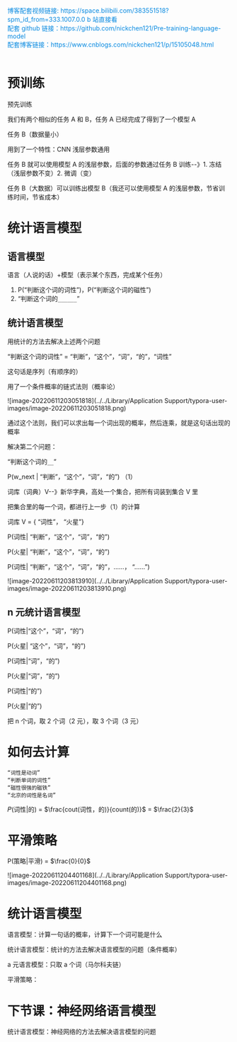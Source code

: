 <div><a href="https://space.bilibili.com/383551518?spm_id_from=333.1007.0.0" style="text-decoration: none; color: rgba(7, 137, 224, 1)" target="_blank">博客配套视频链接: https://space.bilibili.com/383551518?spm_id_from=333.1007.0.0  b 站直接看</a></div>

<div><a href="https://github.com/nickchen121/Pre-training-language-model" style="text-decoration: none; color: rgba(7, 137, 224, 1)" target="_blank">配套 github 链接：https://github.com/nickchen121/Pre-training-language-model</a></div>

<div><a href="https://www.cnblogs.com/nickchen121/p/16470443.html" style="text-decoration: none; color: rgba(7, 137, 224, 1)" target="_blank">配套博客链接：https://www.cnblogs.com/nickchen121/p/15105048.html</a></div><br>

# 预训练

预先训练

我们有两个相似的任务 A 和 B，任务 A 已经完成了得到了一个模型 A

任务 B（数据量小）

用到了一个特性：CNN 浅层参数通用

任务 B 就可以使用模型 A 的浅层参数，后面的参数通过任务 B 训练--》1. 冻结（浅层参数不变）2. 微调（变）

任务 B（大数据）可以训练出模型 B（我还可以使用模型 A 的浅层参数，节省训练时间，节省成本）

# 统计语言模型

## 语言模型

语言（人说的话）+模型（表示某个东西，完成某个任务）

1. P(“判断这个词的词性”)，P(“判断这个词的磁性”)
2. “判断这个词的`______`”

## 统计语言模型

用统计的方法去解决上述两个问题

“判断这个词的词性” = “判断”，“这个”，“词”，“的”，“词性”

这句话是序列（有顺序的）



用了一个条件概率的链式法则（概率论）

![image-20220611203051818](../../Library/Application Support/typora-user-images/image-20220611203051818.png)

通过这个法则，我们可以求出每一个词出现的概率，然后连乘，就是这句话出现的概率





解决第二个问题：

“判断这个词的`__`”

P(w_next | “判断”，“这个”，“词”，“的”)  （1）



词库（词典）V--》新华字典，高处一个集合，把所有词装到集合 V 里

把集合里的每一个词，都进行上一步（1）的计算



词库 V = { “词性”， “火星”}



P(词性| “判断”，“这个”，“词”，“的”)  

P(火星| “判断”，“这个”，“词”，“的”)  



P(词性| “判断”，“这个”，“词”，“的”，……， “……”)  

![image-20220611203813910](../../Library/Application Support/typora-user-images/image-20220611203813910.png)








## n 元统计语言模型



P(词性|“这个”，“词”，“的”)  

P(火星| “这个”，“词”，“的”)  



P(词性|“词”，“的”)  

P(火星|“词”，“的”)  



P(词性|“的”)  

P(火星|“的”)  



把 n 个词，取 2 个词（2 元），取 3 个词（3 元）



# 如何去计算

```basic
“词性是动词”
“判断单词的词性”
“磁性很强的磁铁”
“北京的词性是名词”
```

𝑃(词性|的) = $\frac{cout(词性，的)}{count(的)}$ = $\frac{2}{3}$





# 平滑策略

P(策略|平滑) = $\frac{0}{0}$

![image-20220611204401168](../../Library/Application Support/typora-user-images/image-20220611204401168.png)





# 统计语言模型

语言模型：计算一句话的概率，计算下一个词可能是什么

统计语言模型：统计的方法去解决语言模型的问题（条件概率）

a 元语言模型：只取 a 个词（马尔科夫链）

平滑策略：



# 下节课：神经网络语言模型

统计语言模型：神经网络的方法去解决语言模型的问题